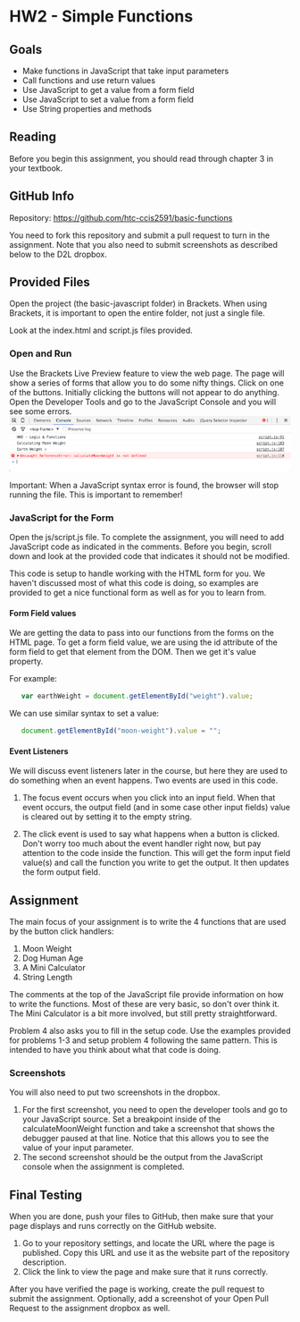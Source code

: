 # HW2 - Simple Functions

## Goals
- Make functions in JavaScript that take input parameters
- Call functions and use return values
- Use JavaScript to get a value from a form field
- Use JavaScript to set a value from a form field
- Use String properties and methods


## Reading
Before you begin this assignment, you should read through chapter 3 in your textbook.

## GitHub Info
Repository:  https://github.com/htc-ccis2591/basic-functions

You need to fork this repository and submit a pull request to turn in the assignment.  Note that you also need to submit screenshots as described below to the D2L dropbox.

## Provided Files
Open the project (the basic-javascript folder) in Brackets. When using Brackets, it is important to open the entire folder, not just a single file.

Look at the index.html and script.js files provided.  


### Open and Run
Use the Brackets Live Preview feature to view the web page.  The page will show a series of forms that allow you to do some nifty things.  Click on one of the buttons.  Initially clicking the buttons will not appear to do anything.  Open the Developer Tools and go to the JavaScript Console and you will see some errors.
![Screenshot of initial JavaScript output and error](img/initial-output.png)

Important:  When a JavaScript syntax error is found, the browser will stop running the file. This is important to remember!


### JavaScript for the Form
Open the js/script.js file.  To complete the assignment, you will need to add JavaScript code as indicated in the comments. Before you begin, scroll down and look at the provided code that indicates it should not be modified.

This code is setup to handle working with the HTML form for you.  We haven't discussed most of what this code is doing, so examples are provided to get a nice functional form as well as for you to learn from.

#### Form Field values
We are getting the data to pass into our functions from the forms on the HTML page.  To get a form field value, we are using the id attribute of the form field to get that element from the DOM.  Then we get it's value property.

For example:
```JavaScript
   var earthWeight = document.getElementById("weight").value;
```

We can use similar syntax to set a value:
```JavaScript
   document.getElementById("moon-weight").value = "";
```

#### Event Listeners
We will discuss event listeners later in the course, but here they are used to do something when an event happens. Two events are used in this code.  

1. The focus event occurs when you click into an input field.  When that event occurs, the output field (and in some case other input fields) value is cleared out by setting it to the empty string.

2. The click event is used to say what happens when a button is clicked. Don't worry too much about the event handler right now, but pay attention to the code inside the function.  This will get the form input field value(s) and call the function you write to get the output. It then updates the form output field.  


## Assignment
The main focus of your assignment is to write the 4 functions that are used by the button click handlers:
1. Moon Weight
2. Dog Human Age
3. A Mini Calculator
4. String Length

The comments at the top of the JavaScript file provide information on how to write the functions.  Most of these are very basic, so don't over think it.  The Mini Calculator is a bit more involved, but still pretty straightforward.

Problem 4 also asks you to fill in the setup code.  Use the examples provided for problems 1-3 and setup problem 4 following the same pattern. This is intended to have you think about what that code is doing.

### Screenshots
You will also need to put two screenshots in the dropbox.  

1. For the first screenshot, you need to open the developer tools and go to your JavaScript source. Set a breakpoint inside of the calculateMoonWeight function and take a screenshot that shows the debugger paused at that line.  Notice that this allows you to see the value of your input parameter.
2. The second screenshot should be the output from the JavaScript console when the assignment is completed.


## Final Testing
When you are done, push your files to GitHub, then make sure that your page displays and runs correctly on the GitHub website.  

1. Go to your repository settings, and locate the URL where the page is published.  Copy this URL and use it as the website part of  the repository description.
2. Click the link to view the page and make sure that it runs correctly.  

After you have verified the page is working, create the pull request to submit the assignment.  Optionally, add a screenshot of your Open Pull Request to the assignment dropbox as well.
